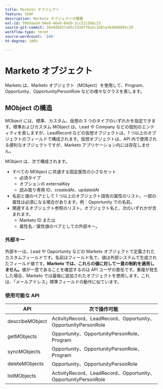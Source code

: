 ```yaml
---
title: Marketo オブジェクト
feature: SOAP
description: Marketo オブジェクトの概要
exl-id: 99b9aed4-94e8-46e8-84d9-2cc5215b0c13
source-git-commit: 3649db037a95cfd20ff0a2c3d81a3b40d0095c39
workflow-type: tm+mt
source-wordcount: '249'
ht-degree: 100%

---
```


# Marketo オブジェクト

Marketo は、Marketo オブジェクト（MObject）を使用して、Program、Opportunity、OpportunityPersonRole などの様々なクラスを表します。

## MObject の構造

MObject には、標準、カスタム、仮想の 3 つのタイプのいずれかを指定できます。標準およびカスタム MObject は、Lead や Company などの個別のエンティティを表しますが、LeadRecord などの仮想オブジェクトは、1 つ以上のオブジェクトのフィールドで構成されます。仮想オブジェクトは、API 内で使用される便利なオブジェクトですが、Marketo アプリケーション内には存在しません。

MObject は、次で構成されます。

- すべての MObject に共通する固定属性の小さなセット
   - 必須タイプ
   - オプションの externalKey
   - 読み取り専用 ID、createdAt、updatedAt
- 名前と値のペアとして 1 つ以上のオブジェクト固有の属性のリスト。一部の属性は必須になる場合があります。例：Opportunity での名前。
- 関連するオブジェクト参照のリスト。オブジェクト名と、次のいずれかが含まれます。
   - Marketo ID または
   - 属性名／属性値のペアとしての外部キー。

### 外部キー

外部キーは、Lead や Opportunity などの Marketo オブジェクトで定義されたカスタムフィールドです。名前はフィールド名で、値は外部システムで生成されたフィールド値です。**Marketo では、これらの値に対して一意の制約を適用しません。**&#x200B;値が一意であることを確認するのは API ユーザの責任です。重複が発生した場合、Marketo では最後に追加されたオブジェクトを使用します。これは、「メールアドレス」標準フィールドの動作に似ています。

### 使用可能な API

| API | 次で操作可能 |
|---|---|
| describeMObject | ActivityRecord、LeadRecord、Opportunity、OpportunityPersonRole |
| getMObjects | Opportunity、OpportunityPersonRole、Program |
| syncMObjects | Opportunity、OpportunityPersonRole、Program |
| deleteMObjects | Opportunity、OpportunityPersonRole |
| listMObjects | ActivityRecord、LeadRecord、Opportunity、OpportunityPersonRole |
